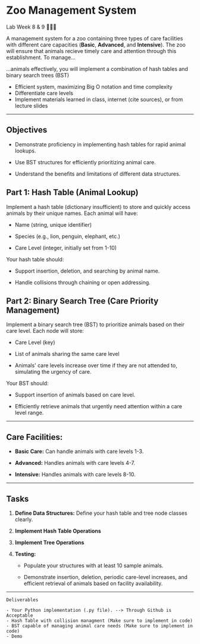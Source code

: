 # Zoo Management System
Lab Week 8 &amp; 9 🐘🦒🐅

A management system for a zoo containing three types of care facilities with different care capacities (**Basic**, **Advanced**, and **Intensive**). The zoo will ensure that animals recieve timely care and attention through this establishment. To manage...

...animals effectively, you will implement a combination of hash tables and binary search trees (BST)

- Efficient system, maximizing Big O notation and time complexity
- Differentiate care levels
- Implement materials learned in class, internet (cite sources), or from lecture slides

------------------------------------------------------------------------------------------------------------

## Objectives
- Demonstrate proficiency in implementing hash tables for rapid animal lookups.

- Use BST structures for efficiently prioritizing animal care.

- Understand the benefits and limitations of different data structures.

## Part 1: Hash Table (Animal Lookup)

Implement a hash table (dictionary insufficient) to store and quickly access animals by their unique names. Each animal will have:

- Name (string, unique identifier)

- Species (e.g., lion, penguin, elephant, etc.)

- Care Level (integer, initially set from 1-10)

Your hash table should:

- Support insertion, deletion, and searching by animal name.

- Handle collisions through chaining or open addressing.

## Part 2: Binary Search Tree (Care Priority Management)

Implement a binary search tree (BST) to prioritize animals based on their care level. Each node will store:

- Care Level (key)

- List of animals sharing the same care level

- Animals' care levels increase over time if they are not attended to, simulating the urgency of care.

Your BST should:

- Support insertion of animals based on care level.

- Efficiently retrieve animals that urgently need attention within a care level range.

---------------------------------------------------------------------------------------------------------

## Care Facilities:

- **Basic Care:** Can handle animals with care levels 1-3.

- **Advanced:** Handles animals with care levels 4-7.

- **Intensive:** Handles animals with care levels 8-10.

---------------------------------------------------------------------------------------------------------

## Tasks

1. **Define Data Structures:** Define your hash table and tree node classes clearly.

2. **Implement Hash Table Operations**

3. **Implement Tree Operations**

4. **Testing:**

    - Populate your structures with at least 10 sample animals.

    - Demonstrate insertion, deletion, periodic care-level increases, and efficient retrieval of animals based on facility availability.

---------------------------------------------------------------------------------------------------------

    Deliverables

    - Your Python implementation (.py file). --> Through Github is Acceptable
    - Hash Table with collision managment (Make sure to implement in code)
    - BST capable of managing animal care needs (Make sure to implement in code)
    - Demo
